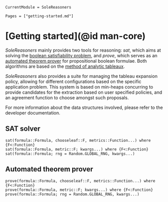 ```@meta
CurrentModule = SoleReasoners
```

```@contents
Pages = ["getting-started.md"]
```

# [Getting started](@id man-core)

*SoleReasoners* mainly provides two tools for reasoning: *sat*, which aims at solving the [boolean satisfiability problem](https://en.wikipedia.org/wiki/Boolean_satisfiability_problem), and *prove*, which serves as an [automated theorem prover](https://en.wikipedia.org/wiki/Automated_theorem_proving) for propositional boolean formulae. Both algorithms are based on the [method of analytic tableaux](https://en.wikipedia.org/wiki/Method_of_analytic_tableaux).

*SoleReasoners* also provides a suite for managing the tableau expansion policy, allowing for different configurations based on the specific application problem. This system is based on min-heaps concurring to provide candidates for the extraction based on user specified policies, and an agreement function to choose amongst such proposals.

For more information about the data structures involved, please refer to the developer documentation.

## SAT solver

```@docs
sat(formula::Formula, chooseleaf::F, metrics::Function...) where {F<:Function}
sat(formula::Formula, metric::F; kwargs...) where {F<:Function}
sat(formula::Formula; rng = Random.GLOBAL_RNG, kwargs...)
```

## Automated theorem prover
```@docs
prove(formula::Formula, chooseleaf::F, metrics::Function...) where {F<:Function}
prove(formula::Formula, metric::F; kwargs...) where {F<:Function}
prove(formula::Formula; rng = Random.GLOBAL_RNG, kwargs...)
```
